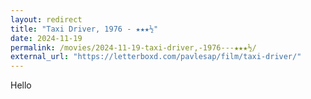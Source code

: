 ```yaml
---
layout: redirect
title: "Taxi Driver, 1976 - ★★★½"
date: 2024-11-19
permalink: /movies/2024-11-19-taxi-driver,-1976---★★★½/
external_url: "https://letterboxd.com/pavlesap/film/taxi-driver/"
---
```

Hello
